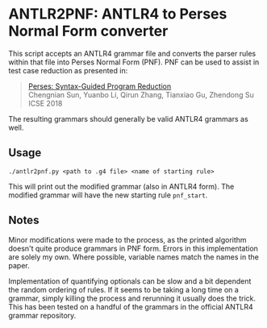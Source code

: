 # ANTLR2PNF: ANTLR4 to Perses Normal Form converter

This script accepts an ANTLR4 grammar file and converts the parser rules
within that file into Perses Normal Form (PNF). PNF can be used to assist
in test case reduction as presented in:

> [Perses: Syntax-Guided Program Reduction](https://dl.acm.org/citation.cfm?id=3180236)  
> Chengnian Sun, Yuanbo Li, Qirun Zhang, Tianxiao Gu, Zhendong Su  
> ICSE 2018

The resulting grammars should generally be valid ANTLR4 grammars as well.

## Usage

    ./antlr2pnf.py <path to .g4 file> <name of starting rule>

This will print out the modified grammar (also in ANTLR4 form).
The modified grammar will have the new starting rule `pnf_start`.

## Notes

Minor modifications were made to the process, as the printed algorithm
doesn't quite produce grammars in PNF form. Errors in this implementation
are solely my own. Where possible, variable names match the names in the
paper.

Implementation of quantifying optionals can be slow and a bit dependent
the random ordering of rules. If it seems to be taking a long time on a
grammar, simply killing the process and rerunning it usually does the
trick. This has been tested on a handful of the grammars in the official
ANTLR4 grammar repository.

